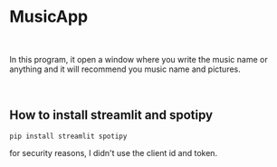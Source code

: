 # M u s i c A p p<br>

<br/>
<p>In this program, it open a window where you write the music name or anything and it will recommend you music name and pictures.</p>
<br/>

## How to install streamlit and spotipy

```
pip install streamlit spotipy

```

for security reasons, I didn't use the client id and token. 





 
